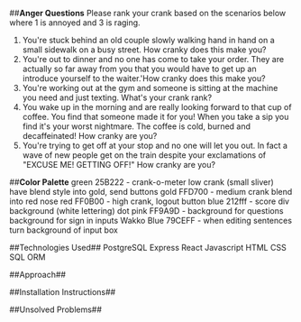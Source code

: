 ##**Anger Questions**
Please rank your crank based on the scenarios below where 1 is annoyed and 3 is raging.
1. You're stuck behind an old couple slowly walking hand in hand on a small sidewalk on a busy street. How cranky does this make you?
2. You're out to dinner and no one has come to take your order. They are actually so far away from you that you would have to get up an introduce yourself to the waiter.'How cranky does this make you?
3. You're working out at the gym and someone is sitting at the machine you need and just texting. What's your crank rank?
4. You wake up in the morning and are really looking forward to that cup of coffee. You find that someone made it for you! When you take a sip you find it's your worst nightmare. The coffee is cold, burned and decaffeinated! How cranky are you?
5. You're trying to get off at your stop and no one will let you out. In fact a wave of new people get on the train despite your exclamations of "EXCUSE ME! GETTING OFF!" How cranky are you?

##**Color Palette**
green       25B222 - crank-o-meter low crank (small sliver) have blend style into gold, send buttons
gold        FFD700 - medium crank blend into red
nose red    FF0B00 - high crank, logout button
blue        212fff - score div background (white lettering)
dot pink    FF9A9D - background for questions background for sign in inputs
Wakko Blue  79CEFF - when editing sentences turn background of input box

##Technologies Used##
PostgreSQL
Express
React
Javascript
HTML
CSS
SQL
ORM


##Approach##

##Installation Instructions##

##Unsolved Problems##

